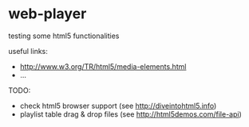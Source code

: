 web-player
==========

testing some html5 functionalities

useful links:

 - http://www.w3.org/TR/html5/media-elements.html
 - ...

TODO:

 - check html5 browser support (see http://diveintohtml5.info)
 - playlist table drag & drop files (see http://html5demos.com/file-api)
